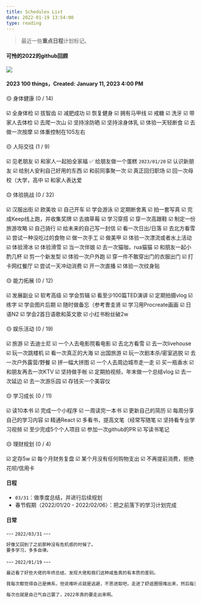 ```yaml
---
title: Schedules List
date: 2022-01-19 13:54:00
type: reading
---
```



> 最近一些**重点日程**计划标记。


#### 可怜的2022的github回顾
![](https://i.hd-r.cn/0fed55c5a8c4a8d94a40ff6e9e614d39.png)

#### 2023 100 things，Created: January 11, 2023 4:00 PM

<aside>
🟡 身体健康 (0 / 14)

</aside>

☑️  全身体检
☑️  拔智齿
☑️  减肥成功
☑️  恢复健身
☑️  拥有马甲线
☑️  戒糖
☑️  洗牙
☑️  带家人去体检
☑️  去爬一次山
☑️  坚持涂防晒
☑️  坚持涂身体乳
☑️  体验一天轻断食
☑️  去做一次按摩
☑️  体重控制在105左右

<aside>
🟡 人际交往 (1 / 9)

</aside>

☑️  见老朋友
☑️  和家人一起拍全家福
✅  给朋友做一个蛋糕 `2023/01/20`
☑️  认识新朋友
☑️  给别人安利自己好用的东西
☑️  和前同事聚一次
☑️  真正回归职场
☑️  回一次母校（大学，高中
☑️  和家人表达爱

<aside>
🟡 体验挑战 (0 / 32)

</aside>

☑️  汉服出街
☑️  欧美妆
☑️  自己开车
☑️  学会游泳
☑️  定期断舍离
☑️  拍一套写真
☑️  完成Keep线上跑，并收集奖牌
☑️  去摘草莓
☑️  学习穿搭
☑️  穿一次高跟鞋
☑️  制定一份旅游攻略
☑️  自己骑行
☑️  给未来的自己写一封信
☑️  看一次日出/日落
☑️  去北方看雪
☑️  尝试一种没吃过的食物
☑️  做一次手工
☑️  做美甲
☑️  体验一次漂流或者水上活动
☑️  体验滑冰
☑️  体验滑雪
☑️  当一次伴娘
☑️  去一次猫咖，rua猫猫
☑️  和朋友一起小酌几杯
☑️  剪一个新发型
☑️  体验一次户外跑
☑️  穿一件不敢穿出门的衣服出门
☑️  打卡网红餐厅
☑️  尝试一天冲动消费
☑️  开一次直播
☑️  体验一次纹身贴

<aside>
🟡 能力拓展 (0 / 12)

</aside>

☑️  发展副业
☑️  软考高级
☑️  学会剪辑
☑️  看至少100篇TED演讲
☑️  定期拍摄vlog
☑️  练字
☑️  学会图片后期
☑️  随时做备忘（参考曺圭贤
☑️  学习用Procreate画画
☑️  日语N2
☑️  学会2首日语歌和英文歌
☑️  小红书粉丝破2w

<aside>
🟡 娱乐活动 (0 / 19)

</aside>

☑️  旅游
☑️  去迪士尼
☑️  一个人去电影院看电影
☑️  去北方看雪
☑️  去一次livehouse
☑️  玩一次跳楼机
☑️  看一次真正的大海
☑️  出国旅游
☑️  玩一次剧本杀/密室逃脱
☑️  去一次户外露营/野餐
☑️  拼一幅大拼图
☑️  一个人去周边城市走一走
☑️  买一瓶香水
☑️  和朋友再去一次KTV
☑️  坚持做手帐
☑️  定期拍视频，年末做一个总结vlog
☑️  去一次延边
☑️  去一次游乐园
☑️  存钱买一个美容仪

<aside>
🟡 学习成长 (0 / 11)

</aside>

☑️  读10本书
☑️  完成一个小程序
☑️  一周读完一本书
☑️  更新自己的简历
☑️  每周分享自己的学习内容
☑️  精通React
☑️  多看书，提高文笔（经常写随笔
☑️  坚持看专业学习视频
☑️  至少完成5个个人项目
☑️  参加一次github的PR
☑️  写读书笔记

<aside>
🟡 理财规划 (0 / 4)

</aside>

☑️  定存5w
☑️  每个月财务复盘
☑️  某个月没有任何购物支出
☑️  不再提前消费，拒绝花呗/信用卡

#### 日程

- `03/31`：做季度总结，并进行后续规划
- 春节假期（2022/01/20 - 2022/02/06）：把之前落下的学习计划完成

#### 日常

--- `2022/03/31` ---

```bash
好像又回到了之前那种没有危机感的时候了。
要多学习，多多自律。
```

--- `2022/01/19` ---

```bash
最近看了好些大佬的年终总结，发现大佬和我们这种咸鱼真的有本质的差别。

我每次都觉得自己是佛系，但说难听点就是逃避，不思进取吧，走进了舒适圈很难出来，然后每天还自怨自艾觉得这个社会太卷。

每次也就是自己气自己罢了，2022年真的要走出来啊。
```
